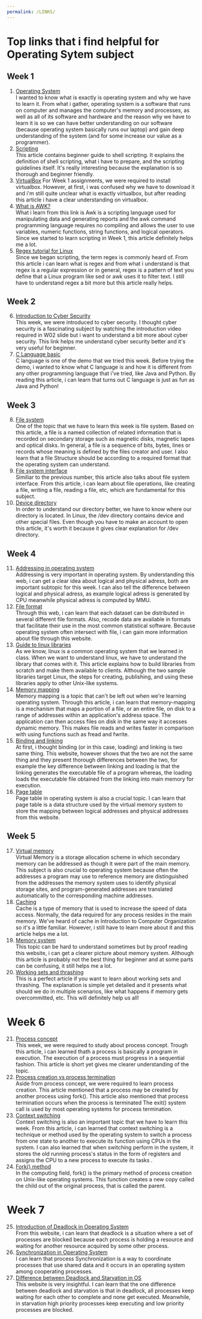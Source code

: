 ```yaml
---
permalink: /LINKS/
---
```


# Top links that i find helpful for Operating Sytem subject
## Week 1
1. [Operating System](https://edu.gcfglobal.org/en/computerbasics/understanding-applications/1/)<br>
I wanted to know what is exactly is operating system and why we have to learn it. From what i gather, operating system is a software that runs on computer and manages the computer's memory and processes, as well as all of its software and hardware and the reason why we have to learn it is so we can have better understanding on our software (because operating system basically runs our laptop) and gain deep understanding of the system (and for some increase our value as a programmer).
2. [Scripting](https://www.howtogeek.com/67469/the-beginners-guide-to-shell-scripting-the-basics/)<br>
This article contains beginner guide to shell scripting. It explains the definition of shell scripting, what i have to prepare, and the scripting guidelines itself. It's really interesting because the explanation is so thorough and beginner friendly.
3. [VirtualBox](https://www.computerhope.com/jargon/v/virtualbox.htm)
For Week 1 assignments, we were required to install virtualbox. However, at first, i was confused why we have to download it and i'm still quite unclear what is exactly virtualbox, but after reading this article i have a clear understanding on virtualbox.
4. [What is AWK?](https://www.geeksforgeeks.org/awk-command-unixlinux-examples/)<br>
What i learn from this link is Awk is a scripting language used for manipulating data and generating reports and the awk command programming language requires no compiling and allows the user to use variables, numeric functions, string functions, and logical operators. Since we started to learn scripting in Week 1, this article definitely helps me a lot.
5. [Regex tutorial for Linux](https://likegeeks.com/regex-tutorial-linux/)<br>
Since we began scripting, the term regex is commonly heard of. From this article i can learn what is regex and from what i understand is that regex is a regular expression or in general, regex is a pattern of text you define that a Linux program like sed or awk uses it to filter text. I still have to understand regex a bit more but this article really helps.

## Week 2
6. [Introduction to Cyber Security](https://geekflare.com/understanding-cybersecurity/)<br>
This week, we were introduced to cyber security. I thought cyber security is a fascinating subject by watching the introduction video required in W02 slide but i want to understand a bit more about cyber security. This link helps me understand cyber security better and it's very useful for beginner.
7. [C Language basic](https://www.geeksforgeeks.org/c-language-set-1-introduction/)<br>
C language is one of the demo that we tried this week. Before trying the demo, i wanted to know what C language is and how it is different from any other programming language that i've tried, like Java and Python. By reading this article, i can learn that turns out C language is just as fun as Java and Python!

## Week 3
8. [File system](https://www.tutorialspoint.com/operating_system/os_file_system.htm)<br>
One of the topic that we have to learn this week is file system. Based on this article, a file is a named collection of related information that is recorded on secondary storage such as magnetic disks, magnetic tapes and optical disks. In general, a file is a sequence of bits, bytes, lines or records whose meaning is defined by the files creator and user. I also learn that a file Structure should be according to a required format that the operating system can understand.
9. [File system interface](https://www.w3schools.in/operating-system-tutorial/file-system-interface/)<br>
Similiar to the previous number, this article also talks about file system interface. From this article, i can learn about file operations, like creating a file, writing a file, reading a file, etc, which are fundamental for this subject.
10. [Device directory](https://study.com/academy/lesson/the-dev-directory-in-the-linux-filesystem.html)<br>
In order to understand our directory better, we have to know where our directory is located. In Linux, the /dev directory contains device and other special files. Even though you have to make an account to open this article, it's worth it because it gives clear explanation for /dev directory.

## Week 4
11. [Addressing in operating system](https://www.geeksforgeeks.org/logical-and-physical-address-in-operating-system/)<br>
Addressing is very important in operating system. By understanding this web, i can get a clear idea about logical and physical adress, both are important subtopic for this week. I can also tell the difference between logical and physical adress, as example logical adress is generated by CPU meanwhile physical adress is computed by MMU.
12. [File format](https://dhsprogram.com/data/File-Formats.cfm)<br>
Through this web, i can learn that each dataset can be distributed in several different file formats. Also, recode data are available in formats that facilitate their use in the most common statistical software. Because operating system often intersect with file, i can gain more information about file through this website.
13. [Guide to linux libraries](https://opensource.com/article/21/2/linux-software-libraries)<br>
As we know, linux is a common operating system that we learned in class. When we want to understand linux, we have to understand the library that comes with it. This article explains how to build libraries from scratch and make them available to clients. Although the two sample libraries target Linux, the steps for creating, publishing, and using these libraries apply to other Unix-like systems.
14. [Memory mapping](https://www.mathworks.com/help/matlab/import_export/overview-of-memory-mapping.html)<br>
Memory mapping is a topic that can't be left out when we're learning operating system. Through this article, i can learn that memory-mapping is a mechanism that maps a portion of a file, or an entire file, on disk to a range of addresses within an application's address space. The application can then access files on disk in the same way it accesses dynamic memory. This makes file reads and writes faster in comparison with using functions such as fread and fwrite.
15. [Binding and linking](https://www.geeksforgeeks.org/difference-between-loading-and-linking/)<br>
At first, i thought binding (or in this case, loading) and linking is two same thing. This website, however shows that the two are not the same thing and they present thorough differences between the two, for example the key difference between linking and loading is that the linking generates the executable file of a program whereas, the loading loads the executable file obtained from the linking into main memory for execution.
16. [Page table](https://www.javatpoint.com/os-page-table)<br>
Page table in operating system is also a crucial topic. I can learn that page table is a data structure used by the virtual memory system to store the mapping between logical addresses and physical addresses from this website. 

## Week 5
17. [Virtual memory](https://www.geeksforgeeks.org/virtual-memory-in-operating-system/)<br>
Virtual Memory is a storage allocation scheme in which secondary memory can be addressed as though it were part of the main memory. This subject is also crucial to operating system because often the addresses a program may use to reference memory are distinguished from the addresses the memory system uses to identify physical storage sites, and program-generated addresses are translated automatically to the corresponding machine addresses.
18. [Caching](https://www.tutorialspoint.com/What-is-caching)<br>
Cache is a type of memory that is used to increase the speed of data access. Normally, the data required for any process resides in the main memory. We've heard of cache in Introduction to Computer Organization so it's a little familiar. However, i still have to learn more about it and this article helps me a lot.
19. [Memory system](https://www.sciencedirect.com/topics/computer-science/memory-system-performance)<br>
This topic can be hard to understand sometimes but by proof reading this website, i can get a clearer picture about memory system. Although this article is probably not the best thing for beginner and at some parts can be confusing, it still helps me a lot.
20. [Working sets and thrashing](https://web.stanford.edu/~ouster/cgi-bin/cs140-winter12/lecture.php?topic=thrashing)<br>
This is a perfect article if you want to learn about working sets and thrashing. The explanation is simple yet detailed and it presents what should we do in multiple scenarios, like what happens if memory gets overcommitted, etc. This will definitely help us all!

# Week 6
21. [Process concept](https://www.tutorialspoint.com/operating_system/os_processes.htm)<br>
This week, we were required to study about process concept. Trough this article, i can learned thath a process is basically a program in execution. The execution of a process must progress in a sequential fashion. This article is short yet gives me clearer understanding of the topic.
22. [Process creation vs process termination](https://www.tutorialspoint.com/process-creation-vs-process-termination-in-operating-system)<br>
Aside from process concept, we were required to learn process creation. This article mentioned that a process may be created by another process using fork(). This article also mentioned that process termination occurs when the process is terminated The exit() system call is used by most operating systems for process termination.
23. [Context switching](https://www.javatpoint.com/what-is-the-context-switching-in-the-operating-system)<br>
Context switching is also an important topic that we have to learn this week. From this article, i can learned that context switching is a technique or method used by the operating system to switch a process from one state to another to execute its function using CPUs in the system. I can also learned that when switching perform in the system, it stores the old running process's status in the form of registers and assigns the CPU to a new process to execute its tasks .
24. [Fork() method](https://www.section.io/engineering-education/fork-in-c-programming-language/)<br>
In the computing field, fork() is the primary method of process creation on Unix-like operating systems. This function creates a new copy called the child out of the original process, that is called the parent.

# Week 7
25. [Introduction of Deadlock in Operating System](https://www.geeksforgeeks.org/introduction-of-deadlock-in-operating-system/)<br>
From this website, i can learn that deadlock is a situation where a set of processes are blocked because each process is holding a resource and waiting for another resource acquired by some other process. 
26. [Synchronization in Operating System](https://study.com/academy/lesson/process-synchronization-in-operating-systems-definition-mechanisms.html)<br>
I can learn that process Synchronization is a way to coordinate processes that use shared data and it occurs in an operating system among cooperating processes.
27. [Difference between Deadlock and Starvation in OS](https://www.geeksforgeeks.org/difference-between-deadlock-and-starvation-in-os/)<br>
This website is very insightful. I can learn that the one difference between deadlock and starvation is that in deadlock, all processes keep waiting for each other to complete and none get executed. Meanwhile, in starvation high priority processes keep executing and low priority processes are blocked.
